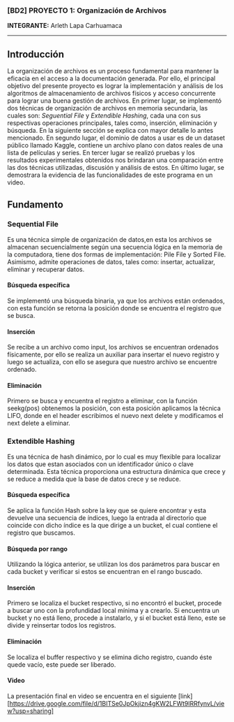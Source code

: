 ### [BD2] PROYECTO 1: Organización de Archivos

**INTEGRANTE:**
Arleth Lapa Carhuamaca

---

## Introducción

La organización de archivos es un proceso fundamental para mantener la eficacia en el acceso a la documentación generada. Por ello, el principal objetivo del presente proyecto es lograr la implementación y análisis de los algoritmos de almacenamiento de archivos físicos y acceso concurrente para lograr una buena gestión de archivos. En primer lugar, se implementó dos técnicas de organización de archivos en memoria secundaria, las cuales son: _Seguential_ _File_ y _Extendible_ _Hashing_, cada una con sus respectivas operaciones principales, tales como, inserción, eliminación y búsqueda. En la siguiente sección se explica con mayor detalle lo antes mencionado. En segundo lugar, el dominio de datos a usar es de un dataset público llamado Kaggle, contiene un archivo plano con datos reales de una lista de películas y series. En tercer lugar se realizó pruebas y los resultados experimentales obtenidos nos brindaran una comparación entre las dos técnicas utilizadas, discusión y análisis de estos. En último lugar, se demostrara la evidencia de las funcionalidades de este programa en un video.

## Fundamento

### Sequential File

Es una técnica simple de organización de datos,en esta los archivos se almacenan secuencialmente según una secuencia lógica en la memoria de la computadora, tiene dos formas de implementación: Pile File y Sorted File. Asimismo, admite operaciones de datos, tales como: insertar, actualizar, eliminar y recuperar datos.

#### Búsqueda específica

Se implementó una búsqueda binaria, ya que los archivos están ordenados, con esta función se retorna la posición donde se encuentra el registro que se busca.

#### Inserción

Se recibe a un archivo como input, los archivos se encuentran ordenados físicamente, por ello se realiza un auxiliar para insertar el nuevo registro y luego se actualiza, con ello se asegura que nuestro archivo se encuentre ordenado.

#### Eliminación

Primero se busca y encuentra el registro a eliminar, con la función seekg(pos) obtenemos la posición, con esta posición aplicamos la técnica LIFO, donde en el header escribimos el nuevo next delete y modificamos el next delete a eliminar.

### Extendible Hashing

Es una técnica de hash dinámico, por lo cual es muy flexible para localizar los datos que estan asociados con un identificador único o clave determinada. Esta técnica proporciona una estructura dinámica que crece y se reduce a medida que la base de datos crece y se reduce.

#### Búsqueda específica

Se aplica la función Hash sobre la key que se quiere encontrar y esta devuelve una secuencia de índices, luego la entrada al directorio que coincide con dicho índice es la que dirige a un bucket, el cual contiene el registro que buscamos.

#### Búsqueda por rango

Utilizando la lógica anterior, se utilizan los dos parámetros para buscar en cada bucket y verificar si estos se encuentran en el rango buscado.

#### Inserción

Primero se localiza el bucket respectivo, si no encontró el bucket, procede a buscar uno con la profundidad local mínima y a crearlo. Si encuentra un bucket y no está lleno, procede a instalarlo, y si el bucket está lleno, este se divide y reinsertar todos los registros.

#### Eliminación

Se localiza el buffer respectivo y se elimina dicho registro, cuando éste quede vacío, este puede ser liberado.

#### Video

La presentación final en video se encuentra en el siguiente [link][https://drive.google.com/file/d/1BITSe0JpOkjizn4gKW2LFWt9lRRfynvL/view?usp=sharing]

